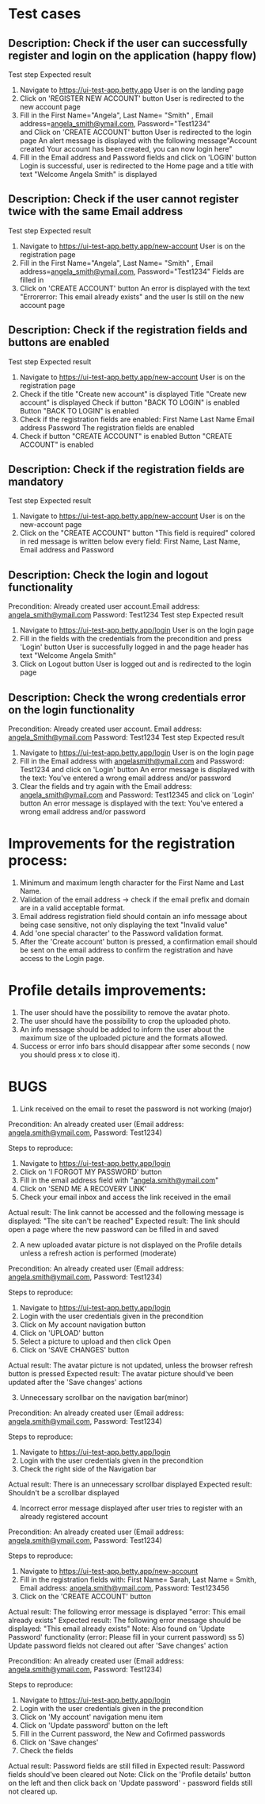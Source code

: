 # Test cases
## Description: Check if the user can successfully register and login on the application (happy flow)

Test step                                                                  Expected result

1.	Navigate to https://ui-test-app.betty.app                              User is on the landing page
2.	Click on 'REGISTER NEW ACCOUNT' button	                               User is redirected to the new account page
3.	Fill in the First Name="Angela", Last Name= "Smith" ,
    Email address=angela_smith@ymail.com, Password="Test1234"	
    and	Click on 'CREATE ACCOUNT' button	                               User is redirected to the login page
                                                                           An alert message is displayed with the following message"Account created
                                                                           Your account has been created, you can now login here"
4.	Fill in the Email address and Password fields 
    and click on 'LOGIN' button	                                           Login is successful, user is redirected to the Home page and a                                                                      title with text "Welcome Angela Smith" is displayed


##	Description: Check if the user cannot register twice with the same Email address

Test step                                                                   Expected result

1.	Navigate to https://ui-test-app.betty.app/new-account                   User is on the registration page
2.	Fill in the First Name="Angela", Last Name= "Smith" ,
 Email address=angela_smith@ymail.com, Password="Test1234"	                Fields are filled in
3.	Click on 'CREATE ACCOUNT' button	                                    An error is displayed with the text "Errorerror: This email already exists" and the user Is still on the new account page


##	Description: Check if the registration fields and buttons are enabled

Test step                                                                    Expected result
1.	Navigate to https://ui-test-app.betty.app/new-account                    User is on the registration page
2.	Check if the title "Create new account" is displayed	                 Title "Create new account" is displayed
Check if button "BACK TO LOGIN" is enabled	Button "BACK TO LOGIN" is enabled
3.	Check if the registration fields are enabled:
First Name
Last Name
Email address
Password                                                                      The registration fields are enabled
4.	Check if button "CREATE ACCOUNT" is enabled	                              Button "CREATE ACCOUNT" is enabled

## Description: Check if the registration fields are mandatory 

Test step                                                                     Expected result

1.	Navigate to https://ui-test-app.betty.app/new-account                     User is on the new-account page
2.	Click on the "CREATE ACCOUNT" button	                                  "This field is required" colored in red  message is written below every field: First Name, Last Name, Email address and Password

## Description: Check the login and logout functionality

Precondition: Already created user account.Email address: angela_smith@ymail.com
                                           Password: Test1234
Test step                                                                      Expected result

1.	Navigate to https://ui-test-app.betty.app/login                            User is on the login page
2.	Fill in the fields with the credentials from the precondition 
and press 'Login' button	                                                   User is successfully logged in and the page header has text "Welcome Angela Smith"
3. Click on Logout button	                                                   User is logged out and is redirected to the login page

## Description: Check the wrong credentials error on the login functionality

Precondition: Already created user account. Email address: angela_Smith@ymail.com
                                            Password: Test1234
Test step                                                                      Expected result

1.	Navigate to https://ui-test-app.betty.app/login                            User is on the login page
2.	Fill in the Email address with angelasmith@ymail.com 
and Password: Test1234 and click on 'Login' button	                           An error message is displayed with the text: You've entered a wrong email address and/or password
3. Clear the fields and try again with the 
Email address: angela_smith@ymail.com and Password: Test12345 
and click on 'Login' button 	                                               An error message is displayed with the text: You've entered a wrong email address and/or password

# Improvements for the registration process:
1. Minimum and maximum length character for the First Name and Last Name.
2. Validation of the email address -> check if the email prefix and domain are in a valid acceptable format.
3. Email address registration field should contain an info message about being case sensitive, not only displaying the text "Invalid value"
4. Add 'one special character' to the Password validation format.
5. After the 'Create account' button is pressed, a confirmation email should be sent on the email address to confirm the registration and have access to the Login page.

# Profile details improvements: 
1. The user should have the possibility to remove the avatar photo.
2. The user should have the possibility to crop the uploaded photo.
3. An info message should be added to inform the user about the maximum size of the uploaded picture and the formats allowed.
4. Success or error info bars should disappear after some seconds ( now you should press x to close it).

# BUGS

1)	Link received on the email to reset the password is not working (major)

Precondition: An already created user (Email address: angela.smith@ymail.com, Password: Test1234)

Steps to reproduce:
1.	Navigate to https://ui-test-app.betty.app/login
2.	Click on 'I FORGOT MY PASSWORD' button
3.	Fill in the email address field with "angela.smith@ymail.com"
4.	Click on 'SEND ME A RECOVERY LINK'
5.	Check your email inbox and access the link received in the email

Actual result: The link cannot be accessed and the following message is displayed: "The site can't be reached"
Expected result: The link should open a page where the new password can be filled in and saved

2)	A new uploaded avatar picture is not displayed on the Profile details unless a refresh action is performed (moderate)

Precondition: An already created user (Email address: angela.smith@ymail.com, Password: Test1234)

Steps to reproduce:
1.  Navigate to https://ui-test-app.betty.app/login
2. Login with the user credentials given in the precondition
3. Click on My account navigation button
4. Click on 'UPLOAD' button 
5. Select a picture to upload and then click Open
6. Click on 'SAVE CHANGES' button

Actual result: The avatar picture is not updated, unless the browser refresh button is pressed
Expected result: The avatar picture should've been updated after the 'Save changes' actions 

3) Unnecessary scrollbar on the navigation bar(minor)

Precondition: An already created user (Email address: angela.smith@ymail.com, Password: Test1234)

Steps to reproduce:
1.  Navigate to https://ui-test-app.betty.app/login
2. Login with the user credentials given in the precondition
3. Check the right side of the Navigation bar 

Actual result: There is an unnecessary scrollbar displayed
Expected result: Shouldn't be a scrollbar displayed

4) Incorrect error message displayed after user tries to register with an already registered account

Precondition: An already created user (Email address: angela.smith@ymail.com, Password: Test1234)

Steps to reproduce:
1.  Navigate to https://ui-test-app.betty.app/new-account
2. Fill in the registration fields with: First Name= Sarah, Last Name = Smith, Email address: angela.smith@ymail.com, Password: Test123456
3. Click on the 'CREATE ACCOUNT'  button

Actual result: The following error message is displayed "error: This email already exists"
Expected result: The following error message should be displayed: "This email already exists"
Note: Also found on 'Update Password' functionality (error: Please fill in your current password)
ss
5) Update password fields not cleared out after 'Save changes' action

Precondition: An already created user (Email address: angela.smith@ymail.com, Password: Test1234)

Steps to reproduce:
1.  Navigate to https://ui-test-app.betty.app/login
2. Login with the user credentials given in the precondition
3. Click on 'My account' navigation menu item
4. Click on 'Update password' button on the left
5. Fill in the Current password, the New and Cofirmed passwords
6. Click on 'Save changes'
7. Check the fields

Actual result: Password fields are still filled in 
Expected result: Password fields should've been cleared out 
Note: Click on the 'Profile details' button on the left and then click back on 'Update password' - password fields still not cleared up.



